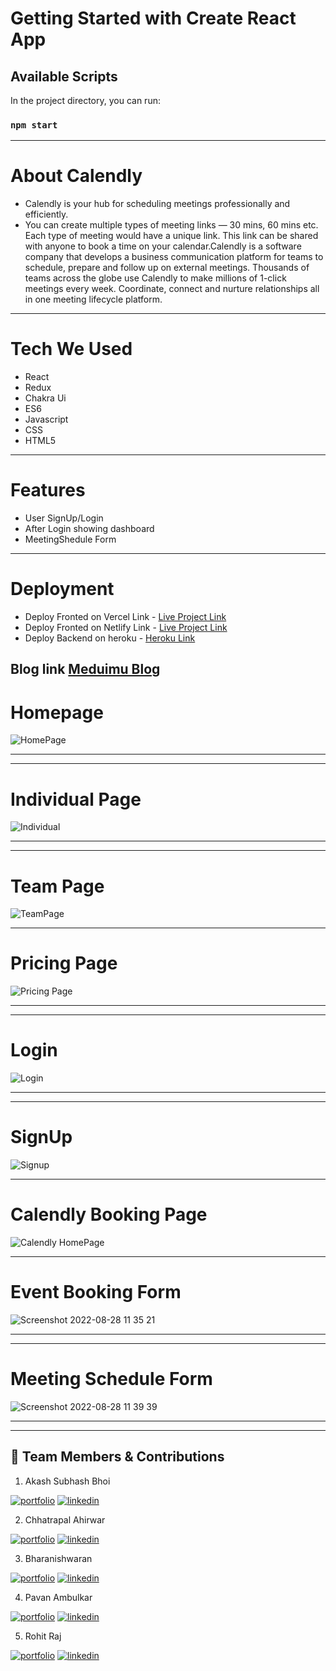 # Getting Started with Create React App
## Available Scripts

In the project directory, you can run:

### `npm start`
___

# About Calendly
- Calendly is your hub for scheduling meetings professionally and efficiently.
- You can create multiple types of meeting links — 30 mins, 60 mins etc. Each type of meeting would have a unique link. This link can be shared with anyone to book a time on your calendar.Calendly is a software company that develops a business communication platform for teams to schedule, prepare and follow up on external meetings. Thousands of teams across the globe use Calendly to make millions of 1-click meetings every week. Coordinate, connect and nurture relationships all in one meeting lifecycle platform.
___

# Tech We Used
- React
- Redux
- Chakra Ui
- ES6
- Javascript
- CSS
- HTML5
___

  
# Features
- User SignUp/Login
- After Login showing dashboard
- MeetingShedule Form
___
# Deployment
- Deploy Fronted on Vercel Link - [Live Project Link](https://calendl-yparallel-cast-7381.vercel.app/)
- Deploy Fronted on Netlify Link - [Live Project Link](https://parallel-cast-7381-calendly.netlify.app/)
- Deploy Backend on heroku - [Heroku Link](https://calendlyauth.herokuapp.com/events)

## Blog link [Meduimu Blog](https://medium.com/@chhatrapal25825/calendly-clone-fd01a856ce1a)

# Homepage

![HomePage](https://user-images.githubusercontent.com/95302680/187042891-b136640e-f30f-4edb-a175-987b2dc55ec5.png)

___

___

# Individual Page

![Individual](https://user-images.githubusercontent.com/95302680/187042941-e85842e6-6cdc-4f02-9f36-7cf9beebb6a0.png)

___

___

# Team Page

![TeamPage](https://user-images.githubusercontent.com/95302680/187042975-ca4b731b-7839-4979-b322-6a12eb2c5522.png)

___
 # Pricing Page
 ![Pricing Page](https://user-images.githubusercontent.com/95302680/187060513-782a9b69-b8c7-4950-8d0c-e8875b15fd8a.png)
___
___
# Login

  ![Login](https://user-images.githubusercontent.com/95302680/187043063-5cb5838f-8abd-4d6a-947c-271c04abf3c2.png)

  ___

  ___

  # SignUp

![Signup](https://user-images.githubusercontent.com/95302680/187043108-fc7c4105-8508-4e42-91df-21b207d09604.png)
___
# Calendly Booking Page
![Calendly HomePage](https://user-images.githubusercontent.com/95302680/187060541-86ceb8de-0b8f-4e7c-974e-80fec7a0aa9c.png)
___
# Event Booking Form
![Screenshot 2022-08-28 11 35 21](https://user-images.githubusercontent.com/95302680/187060580-9e30edf1-3899-44b8-b4a6-658be295fac1.png)
___
___

# Meeting Schedule Form
![Screenshot 2022-08-28 11 39 39](https://user-images.githubusercontent.com/95302680/187060598-5d6d1df6-971d-4502-8569-4f0074019348.png)
___





___

## 🔗 Team Members & Contributions

 1. Akash Subhash Bhoi

[![portfolio](https://img.shields.io/badge/my_portfolio-000?style=for-the-badge&logo=ko-fi&logoColor=white)](https://github.com/akashbhoi2815)
[![linkedin](https://img.shields.io/badge/linkedin-0A66C2?style=for-the-badge&logo=linkedin&logoColor=white)](https://www.linkedin.com/in/akashbhoi0261/)

 2. Chhatrapal Ahirwar

[![portfolio](https://img.shields.io/badge/my_portfolio-000?style=for-the-badge&logo=ko-fi&logoColor=white)](https://github.com/Chhattoo25)
[![linkedin](https://img.shields.io/badge/linkedin-0A66C2?style=for-the-badge&logo=linkedin&logoColor=white)](https://www.linkedin.com/in/chhatrapal-ahirwar-12b9aa217/)

 3. Bharanishwaran

[![portfolio](https://img.shields.io/badge/my_portfolio-000?style=for-the-badge&logo=ko-fi&logoColor=white)](https://github.com/Bharani619)
[![linkedin](https://img.shields.io/badge/linkedin-0A66C2?style=for-the-badge&logo=linkedin&logoColor=white)](https://www.linkedin.com/in/bharanishwaran-m/)

 4. Pavan Ambulkar

[![portfolio](https://img.shields.io/badge/my_portfolio-000?style=for-the-badge&logo=ko-fi&logoColor=white)](https://github.com/ambulkarpavan)
[![linkedin](https://img.shields.io/badge/linkedin-0A66C2?style=for-the-badge&logo=linkedin&logoColor=white)](https://www.linkedin.com/in/pavanambulkar/)

 5. Rohit Raj

[![portfolio](https://img.shields.io/badge/my_portfolio-000?style=for-the-badge&logo=ko-fi&logoColor=white)](https://github.com/Rohitraj97)
[![linkedin](https://img.shields.io/badge/linkedin-0A66C2?style=for-the-badge&logo=linkedin&logoColor=white)](https://www.linkedin.com/in/rohit1raj2001/)



  





